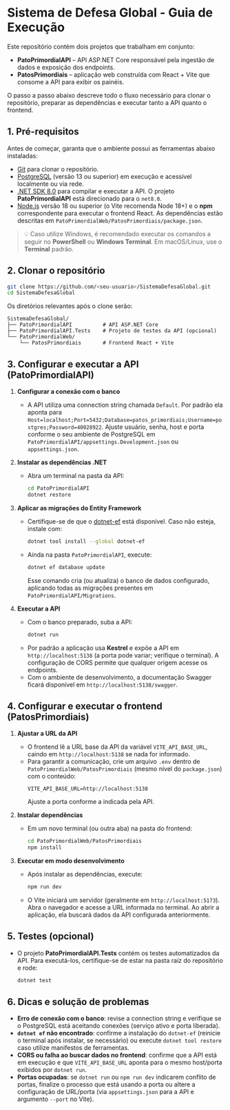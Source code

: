 # Sistema de Defesa Global - Guia de Execução

Este repositório contém dois projetos que trabalham em conjunto:

- **PatoPrimordialAPI** – API ASP.NET Core responsável pela ingestão de dados e exposição dos endpoints.
- **PatosPrimordiais** – aplicação web construída com React + Vite que consome a API para exibir os painéis.

O passo a passo abaixo descreve todo o fluxo necessário para clonar o repositório, preparar as dependências e executar tanto a API quanto o frontend.

## 1. Pré-requisitos

Antes de começar, garanta que o ambiente possui as ferramentas abaixo instaladas:

- [Git](https://git-scm.com/) para clonar o repositório.
- [PostgreSQL](https://www.postgresql.org/) (versão 13 ou superior) em execução e acessível localmente ou via rede.
- [.NET SDK 8.0](https://dotnet.microsoft.com/pt-br/download) para compilar e executar a API. O projeto **PatoPrimordialAPI** está direcionado para o `net8.0`.
- [Node.js](https://nodejs.org/) versão 18 ou superior (o Vite recomenda Node 18+) e o **npm** correspondente para executar o frontend React. As dependências estão descritas em `PatoPrimordialWeb/PatosPrimordiais/package.json`.

> 💡 Caso utilize Windows, é recomendado executar os comandos a seguir no **PowerShell** ou **Windows Terminal**. Em macOS/Linux, use o **Terminal** padrão.

## 2. Clonar o repositório

```bash
git clone https://github.com/<seu-usuario>/SistemaDefesaGlobal.git
cd SistemaDefesaGlobal
```

Os diretórios relevantes após o clone serão:

```
SistemaDefesaGlobal/
├── PatoPrimordialAPI          # API ASP.NET Core
├── PatoPrimordialAPI.Tests    # Projeto de testes da API (opcional)
└── PatoPrimordialWeb/
    └── PatosPrimordiais       # Frontend React + Vite
```

## 3. Configurar e executar a API (PatoPrimordialAPI)

1. **Configurar a conexão com o banco**
   - A API utiliza uma connection string chamada `Default`. Por padrão ela aponta para `Host=localhost;Port=5432;Database=patos_primordiais;Username=postgres;Password=40028922`. Ajuste usuário, senha, host e porta conforme o seu ambiente de PostgreSQL em `PatoPrimordialAPI/appsettings.Development.json` ou `appsettings.json`.

2. **Instalar as dependências .NET**
   - Abra um terminal na pasta da API:
     ```bash
     cd PatoPrimordialAPI
     dotnet restore
     ```

3. **Aplicar as migrações do Entity Framework**
   - Certifique-se de que o [dotnet-ef](https://learn.microsoft.com/ef/core/cli/dotnet) está disponível. Caso não esteja, instale com:
     ```bash
     dotnet tool install --global dotnet-ef
     ```
   - Ainda na pasta `PatoPrimordialAPI`, execute:
     ```bash
     dotnet ef database update
     ```
     Esse comando cria (ou atualiza) o banco de dados configurado, aplicando todas as migrações presentes em `PatoPrimordialAPI/Migrations`.

4. **Executar a API**
   - Com o banco preparado, suba a API:
     ```bash
     dotnet run
     ```
   - Por padrão a aplicação usa **Kestrel** e expõe a API em `http://localhost:5138` (a porta pode variar; verifique o terminal). A configuração de CORS permite que qualquer origem acesse os endpoints.
   - Com o ambiente de desenvolvimento, a documentação Swagger ficará disponível em `http://localhost:5138/swagger`.

## 4. Configurar e executar o frontend (PatosPrimordiais)

1. **Ajustar a URL da API**
   - O frontend lê a URL base da API da variável `VITE_API_BASE_URL`, caindo em `http://localhost:5138` se nada for informado.
   - Para garantir a comunicação, crie um arquivo `.env` dentro de `PatoPrimordialWeb/PatosPrimordiais` (mesmo nível do `package.json`) com o conteúdo:
     ```env
     VITE_API_BASE_URL=http://localhost:5138
     ```
     Ajuste a porta conforme a indicada pela API.

2. **Instalar dependências**
   - Em um novo terminal (ou outra aba) na pasta do frontend:
     ```bash
     cd PatoPrimordialWeb/PatosPrimordiais
     npm install
     ```

3. **Executar em modo desenvolvimento**
   - Após instalar as dependências, execute:
     ```bash
     npm run dev
     ```
   - O Vite iniciará um servidor (geralmente em `http://localhost:5173`). Abra o navegador e acesse a URL informada no terminal. Ao abrir a aplicação, ela buscará dados da API configurada anteriormente.

## 5. Testes (opcional)

- O projeto **PatoPrimordialAPI.Tests** contém os testes automatizados da API. Para executá-los, certifique-se de estar na pasta raiz do repositório e rode:
  ```bash
  dotnet test
  ```

## 6. Dicas e solução de problemas

- **Erro de conexão com o banco**: revise a connection string e verifique se o PostgreSQL está aceitando conexões (serviço ativo e porta liberada).
- **`dotnet ef` não encontrado**: confirme a instalação do `dotnet-ef` (reinicie o terminal após instalar, se necessário) ou execute `dotnet tool restore` caso utilize manifestos de ferramentas.
- **CORS ou falha ao buscar dados no frontend**: confirme que a API está em execução e que `VITE_API_BASE_URL` aponta para o mesmo host/porta exibidos por `dotnet run`.
- **Portas ocupadas**: se `dotnet run` ou `npm run dev` indicarem conflito de portas, finalize o processo que está usando a porta ou altere a configuração de URL/porta (via `appsettings.json` para a API e argumento `--port` no Vite).
